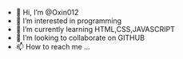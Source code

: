 - 👋 Hi, I’m @Oxin012
- 👀 I’m interested in   programming 
- 🌱 I’m currently learning HTML,CSS,JAVASCRIPT
- 💞️ I’m looking to collaborate on  GITHUB
- 📫 How to reach me ...

<!---
Oxin012/Oxin012 is a ✨ special ✨ repository because its `README.md` (this file) appears on your GitHub profile.
You can click the Preview link to take a look at your changes.
--->
